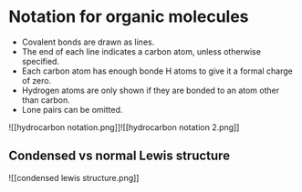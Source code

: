 # Notation for organic molecules

- Covalent bonds are drawn as lines.
- The end of each line indicates a carbon atom, unless otherwise specified.
- Each carbon atom has enough bonde H atoms to give it a formal charge of zero.
- Hydrogen atoms are only shown if they are bonded to an atom other than carbon.
- Lone pairs can be omitted.

![[hydrocarbon notation.png]]![[hydrocarbon notation 2.png]]

## Condensed vs normal Lewis structure

![[condensed lewis structure.png]]

